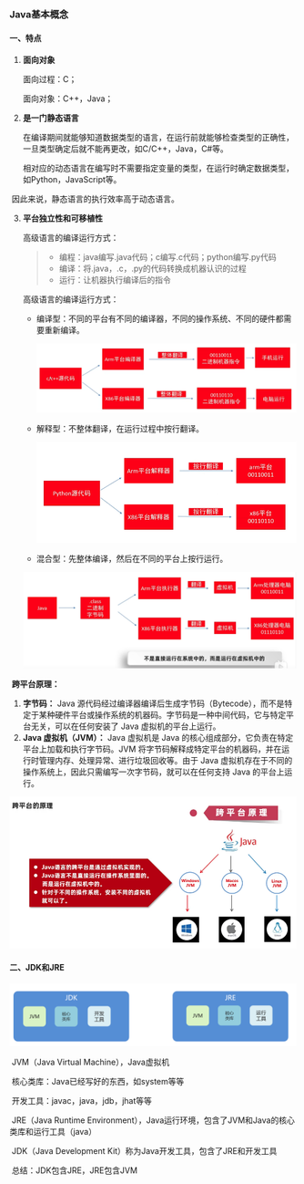 ### Java基本概念

#### 一、特点

1. **面向对象**

   面向过程：C；

   面向对象：C++，Java；

2. **是一门静态语言**

   在编译期间就能够知道数据类型的语言，在运行前就能够检查类型的正确性，一旦类型确定后就不能再更改，如C/C++，Java，C#等。

   相对应的动态语言在编写时不需要指定变量的类型，在运行时确定数据类型，如Python，JavaScript等。

​		因此来说，静态语言的执行效率高于动态语言。

3. **平台独立性和可移植性**

   高级语言的编译运行方式：

   > + 编程：java编写.java代码；c编写.c代码；python编写.py代码
   > + 编译：将.java，.c，.py的代码转换成机器认识的过程
   > + 运行：让机器执行编译后的指令

   高级语言的编译运行方式：

   + 编译型：不同的平台有不同的编译器，不同的操作系统、不同的硬件都需要重新编译。

     <div style="text-align:center">
         <img src="images\编译型.png" alt="编译型">
     </div>

   + 解释型：不整体翻译，在运行过程中按行翻译。

     <div style="text-align:center">
         <img src="images\解释型.png" alt="解释型">
     </div>

   + 混合型：先整体编译，然后在不同的平台上按行运行。

   <div style="text-align:center">
       <img src="images\混合型.png" alt="混合型">
   </div>

​	**跨平台原理：**

1. **字节码：** Java 源代码经过编译器编译后生成字节码（Bytecode），而不是特定于某种硬件平台或操作系统的机器码。字节码是一种中间代码，它与特定平台无关，可以在任何安装了 Java 虚拟机的平台上运行。
2. **Java 虚拟机（JVM）：** Java 虚拟机是 Java 的核心组成部分，它负责在特定平台上加载和执行字节码。JVM 将字节码解释成特定平台的机器码，并在运行时管理内存、处理异常、进行垃圾回收等。由于 Java 虚拟机存在于不同的操作系统上，因此只需编写一次字节码，就可以在任何支持 Java 的平台上运行。

<div style="text-align:center">
    <img src="images\跨平台原理.png" alt="跨平台">
</div>

#### 二、JDK和JRE

<div style="text-align:center">
    <img src="images\JDK_JRE.png" alt="跨平台">
</div>

​	JVM（Java Virtual Machine），Java虚拟机

​	核心类库：Java已经写好的东西，如system等等

​	开发工具：javac，java，jdb，jhat等等

​	JRE（Java Runtime Environment），Java运行环境，包含了JVM和Java的核心类库和运行工具（java）

​	JDK（Java Development Kit）称为Java开发工具，包含了JRE和开发工具

​	总结：JDK包含JRE，JRE包含JVM

